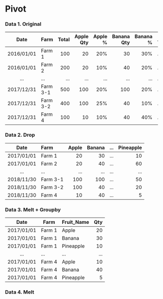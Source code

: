# Pivot
### Data 1. Original
| Date       | Farm      | Total | Apple Qty | Apple % | Banana Qty | Banana % | ...   | Pineapple | Pineapple % |
| :---:      | :---      | ---:  | ---:      | ---:    | ---:       | ---:     | :---: | ---:      | ---:        |        
| 2016/01/01 | Farm 1    | 100   | 20        | 20%     | 30         | 30%      | ...   | 10        | 10%         |
| 2016/01/01 | Farm 2    | 200   | 20        | 10%     | 40         | 20%      | ...   | 60        | 30%         |
| ...        | ...       | ...   | ...       | ...     | ...        | ...      | ...   | ...       | ...         |
| 2017/12/31 | Farm 3-1  | 500   | 100       | 20%     | 100        | 20%      | ...   | 50        | 10%         |
| 2017/12/31 | Farm 3-2  | 400   | 100       | 25%     | 40         | 10%      | ...   | 20        | 5%          |
| 2017/12/31 | Farm 4    | 100   | 10        | 10%     | 40         | 40%      | ...   | 5         | 5%          |

### Data 2. Drop
| Date       | Farm      | Apple | Banana | ... | Pineapple | 
|:---:       |:---       | ---:  | ---:   |:---:| ---:      |
| 2017/01/01 | Farm 1    | 20    | 30     | ... | 10        | 
| 2017/01/01 | Farm 2    | 20    | 40     | ... | 60        | 
| ...        | ...       | ...   | ...    | ... | ...       | 
| 2018/11/30 | Farm 3-1  | 100   | 100    | ... | 50        | 
| 2018/11/30 | Farm 3-2  | 100   | 40     | ... | 20        |
| 2018/11/30 | Farm 4    | 10    | 40     | ... | 5         |

### Data 3. Melt + Groupby
| Date       | Farm      | Fruit_Name      | Qty |
| :---:      | ---       | :---            | ---:| 
| 2017/01/01 | Farm 1    | Apple           | 20  | 
| 2017/01/01 | Farm 1    | Banana          | 30  |
| 2017/01/01 | Farm 1    | Pineapple       | 10  | 
| ...        | ...       | ...             | ... |
| 2017/01/01 | Farm 4    | Apple           | 10  | 
| 2017/01/01 | Farm 4    | Banana          | 40  |
| 2017/01/01 | Farm 4    | Pineapple       | 5   |    

### Data 4. Melt









